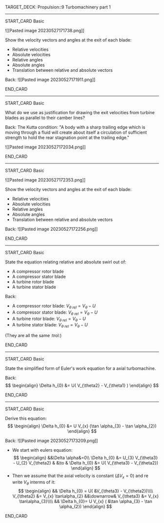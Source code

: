 TARGET_DECK: Propulsion::9 Turbomachinery part 1




--------

START_CARD
Basic

![[Pasted image 20230527171738.png]]

Show the velocity vectors and angles at the exit of each blade:
- Relative velocities
- Absolute velocities
- Relative angles
- Absolute angles
- Translation between relative and absolute vectors

Back: 
![[Pasted image 20230527171911.png]]
<!--ID: 1685355931643-->
END_CARD


--------

START_CARD
Basic

What do we use as justification for drawing the exit velocities from turbine blades as parallel to their camber lines?

Back: 
 The Kutta condition:
 "A body with a sharp trailing edge which is moving through a fluid will create about itself a circulation of sufficient strength to hold the rear stagnation point at the trailing edge."

![[Pasted image 20230527172034.png]]
<!--ID: 1685355931667-->
END_CARD


--------

START_CARD
Basic

![[Pasted image 20230527172353.png]]

Show the velocity vectors and angles at the exit of each blade:
- Relative velocities
- Absolute velocities
- Relative angles
- Absolute angles
- Translation between relative and absolute vectors

Back: 
![[Pasted image 20230527172256.png]]
<!--ID: 1685355931680-->
END_CARD


--------

START_CARD
Basic

State the equation relating relative and absolute swirl out of:
- A compressor rotor blade
- A compressor stator blade
- A turbine rotor blade
- A turbine stator blade

Back: 
- A compressor rotor blade: $V_{\theta\:rel} = V_{\theta} - U$
- A compressor stator blade: $V_{\theta\:rel} = V_{\theta} - U$
- A turbine rotor blade: $V_{\theta\:rel} = V_{\theta} - U$
- A turbine stator blade: $V_{\theta\:rel} = V_{\theta} - U$

(They are all the same :trol:)
<!--ID: 1685355931693-->
END_CARD


--------

START_CARD
Basic

State the simplified form of Euler's work equation for a axial turbomachine.

Back: 
$$ \begin{align}
\Delta h_{0} &= U( V_{\theta2} - V_{\theta1} )
\end{align} $$
<!--ID: 1685355931704-->
END_CARD


--------

START_CARD
Basic

Derive this equation:
$$ \begin{align}
\Delta h_{0} &= U V_{x} (\tan \alpha_{3} - \tan \alpha_{2})
\end{align} $$

Back: 
![[Pasted image 20230527173209.png]]

- We start with eulers equation:
$$ \begin{align}
&&\Delta \alpha&=0\\
\Delta h_{0} &= U_{3} V_{\theta3} - U_{2} V_{\theta2} & &\to & \Delta h_{0} &= U(  V_{\theta3} -  V_{\theta2})
\end{align} $$
- Then we assume that the axial velocity is constant ($\Delta V_{x}=0$) and re write $V_{\theta}$ interms of it:
$$ \begin{align}
&& \Delta h_{0} = U(  &V_{\theta3} -  V_{\theta2})\\\\
V_{\theta2} &= V_{x} \tan\alpha_{2} &&\downarrow& V_{\theta3} &= V_{x} \tan\alpha_{3}\\\\
&& \Delta h_{0}= U V_{x} ( &\tan \alpha_{3} - \tan \alpha_{2})
\end{align} $$
<!--ID: 1685355931717-->
END_CARD







